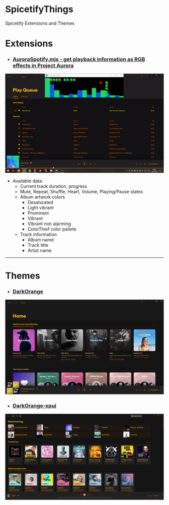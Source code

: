 # SpicetifyThings
Spicetify Extensions and Themes

# Extensions
- ### [AuroraSpotify.mjs - get playback information as RGB effects in Project Aurora](Extensions/SpicetifyAurora/SpicetifyAurora.mjs)
[![Extension Showcase](assets/Extensions/AuroraSpotify/AuroraSpotifyShowcase.gif?raw=true)](https://youtu.be/2PLmpWVxD9A "Click to watch full video")
  - Available data: 
    - Current track duration, progress
    - Mute, Repeat, Shuffle, Heart, Volume, Playing/Pause states
    - Album artwork colors 
      - Desaturated 
      - Light vibrant
      - Prominent 
      - Vibrant 
      - Vibrant non alarming
      - ColorThief color pallete
    - Track information
      - Album name
      - Track title
      - Artist name
-----
# Themes
- ### [DarkOrange](Themes/DarkOrange)
![HomeScreenshot](assets/Themes/DarkOrange/DarkOrangeHome.png?raw=true "Home")

- ### [DarkOrange-xpui](Themes/DarkOrange-xpui)
![HomeScreenshot](assets/Themes/DarkOrange-xpui/DarkOrange-xpuiHome.png?raw=true "Home")
